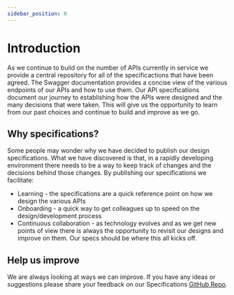 ```yaml
---
sidebar_position: 0
---
```

# Introduction

As we continue to build on the number of APIs currently in service we provide a central repository for all of the specificactions that have been agreed.  The Swagger documentation provides a concise view of the various endpoints of our APIs and how to use them.  Our API specifications document our journey to establishing how the APIs were designed and the many decisions that were taken.  This will give us the opportunity to learn from our past choices and continue to build and improve as we go.

## Why specifications?
Some people may wonder why we have decided to publish our design specifications. What we have discovered is that, in a rapidly developing environment there needs to be a way to keep track of changes and the decisions behind those changes.  By publishing our specifications we facilitate:
- Learning - the specifications are a quick reference point on how we design the various APIs
- Onboarding - a quick way to get colleagues up to speed on the design/development process
- Continuous collaboration - as technology evolves and as we get new points of view there is always the opportunity to revisit our designs and improve on them. Our specs should be where this all kicks off.

## Help us improve
We are always looking at ways we can improve. If you have any ideas or suggestions please share your feedback on our Specifications [GitHub Repo](https://github.com/LBHackney-IT/API-Specifications).
